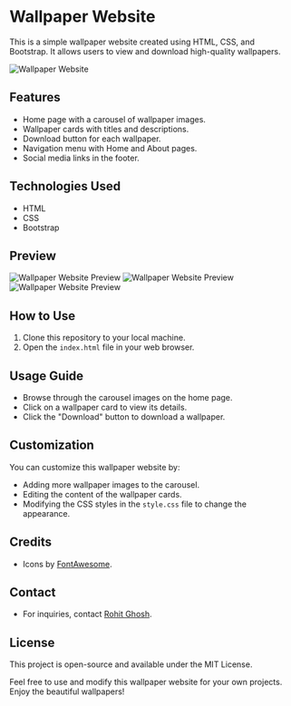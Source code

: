 # Wallpaper Website

This is a simple wallpaper website created using HTML, CSS, and Bootstrap. It allows users to view and download high-quality wallpapers.

![Wallpaper Website](https://i.ibb.co/x24FV4W/Screenshot-82.png)

## Features
- Home page with a carousel of wallpaper images.
- Wallpaper cards with titles and descriptions.
- Download button for each wallpaper.
- Navigation menu with Home and About pages.
- Social media links in the footer.

## Technologies Used
- HTML
- CSS
- Bootstrap

## Preview
![Wallpaper Website Preview](https://i.ibb.co/x24FV4W/Screenshot-82.png)
![Wallpaper Website Preview](https://i.ibb.co/L6L1SyD/Screenshot-84.png)
![Wallpaper Website Preview](https://i.ibb.co/sjxpnNy/Screenshot-83.png)

## How to Use
1. Clone this repository to your local machine.
2. Open the `index.html` file in your web browser.

## Usage Guide
- Browse through the carousel images on the home page.
- Click on a wallpaper card to view its details.
- Click the "Download" button to download a wallpaper.

## Customization
You can customize this wallpaper website by:
- Adding more wallpaper images to the carousel.
- Editing the content of the wallpaper cards.
- Modifying the CSS styles in the `style.css` file to change the appearance.

## Credits
- Icons by [FontAwesome](https://fontawesome.com/).

## Contact
- For inquiries, contact [Rohit Ghosh](https://www.linkedin.com/in/rohitghosh07/).

## License
This project is open-source and available under the MIT License.

Feel free to use and modify this wallpaper website for your own projects. Enjoy the beautiful wallpapers!
